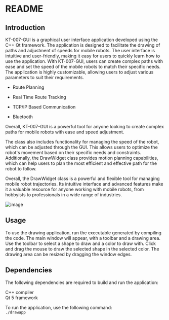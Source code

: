 # README
## Introduction
KT-007-GUI is a graphical user interface application developed using the C++ Qt framework. The application is designed to facilitate the drawing of paths and adjustment of speeds for mobile robots. The user interface is intuitive and user-friendly, making it easy for users to quickly learn how to use the application. With KT-007-GUI, users can create complex paths with ease and set the speed of the mobile robots to match their specific needs. The application is highly customizable, allowing users to adjust various parameters to suit their requirements. 

* Route Planning

* Real Time Route Tracking

* TCP/IP Based Communication

* Bluetooth

Overall, KT-007-GUI is a powerful tool for anyone looking to create complex paths for mobile robots with ease and speed adjustment.

The class also includes functionality for managing the speed of the robot, which can be adjusted through the GUI. This allows users to optimize the robot's movement based on their specific needs and constraints. Additionally, the DrawWidget class provides motion planning capabilities, which can help users to plan the most efficient and effective path for the robot to follow.  

Overall, the DrawWidget class is a powerful and flexible tool for managing mobile robot trajectories. Its intuitive interface and advanced features make it a valuable resource for anyone working with mobile robots, from hobbyists to professionals in a wide range of industries.  

![image](https://user-images.githubusercontent.com/88316097/221560234-38f25092-a7ee-4b9d-b198-6095b91fbd8d.png)

## Usage
To use the drawing application, run the executable generated by compiling the code. The main window will appear, with a toolbar and a drawing area. Use the toolbar to select a shape to draw and a color to draw with. Click and drag the mouse to draw the selected shape in the selected color. The drawing area can be resized by dragging the window edges.

## Dependencies
The following dependencies are required to build and run the application:

C++ compiler  
Qt 5 framework  

To run the application, use the following command:  
```./drawapp```
